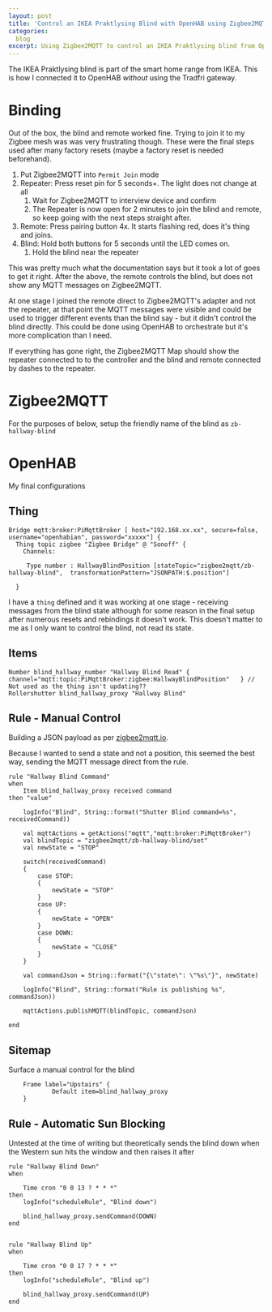 ```yaml
---
layout: post
title: 'Control an IKEA Praktlysing Blind with OpenHAB using Zigbee2MQTT'
categories:
  blog
excerpt: Using Zigbee2MQTT to control an IKEA Praktlysing blind from OpenHab
---
```


   
The IKEA Praktlysing blind is part of the smart home range from IKEA. This is how I connected it to OpenHAB _without_ using the Tradfri gateway.

# Binding

Out of the box, the blind and remote worked fine. Trying to join it to my Zigbee mesh was was very frustrating though. These were the final steps used after many factory resets (maybe a factory reset is needed beforehand).

1. Put Zigbee2MQTT into `Permit Join` mode
2. Repeater: Press reset pin for 5 seconds+. The light does not change at all
    1. Wait for Zigbee2MQTT to interview device and confirm
    1. The Repeater is now open for 2 minutes to join the blind and remote, so keep going with the next steps straight after.
3. Remote: Press pairing button 4x. It starts flashing red, does it's thing and joins.
4. Blind: Hold both buttons for 5 seconds until the LED comes on.
    1. Hold the blind near the repeater

This was pretty much what the documentation says but it took a lot of goes to get it right.
After the above, the remote controls the blind, but does not show any MQTT messages on Zigbee2MQTT. 

At one stage I joined the remote direct to Zigbee2MQTT's adapter and not the repeater, at that point the MQTT messages were visible and could be used to trigger different events than the blind say - but it didn't control the blind directly. This could be done using OpenHAB to orchestrate but it's more complication than I need.

If everything has gone right, the Zigbee2MQTT Map should show the repeater connected to to the controller and the blind and remote connected by dashes to the repeater.

# Zigbee2MQTT

For the purposes of below, setup the friendly name of the blind as `zb-hallway-blind`

# OpenHAB

My final configurations

## Thing

```
Bridge mqtt:broker:PiMqttBroker [ host="192.168.xx.xx", secure=false, username="openhabian", password="xxxxx"] {
  Thing topic zigbee "Zigbee Bridge" @ "Sonoff" {   
    Channels:

     Type number : HallwayBlindPosition [stateTopic="zigbee2mqtt/zb-hallway-blind",  transformationPattern="JSONPATH:$.position"]

  }
```

I have a `thing` defined and it was working at one stage - receiving messages from the blind state although for some reason in the final setup after numerous resets and rebindings it doesn't work. This doesn't matter to me as I only want to control the blind, not read its state.


## Items

```
Number blind_hallway_number "Hallway Blind Read" { channel="mqtt:topic:PiMqttBroker:zigbee:HallwayBlindPosition"   } // Not used as the thing isn't updating??
Rollershutter blind_hallway_proxy "Hallway Blind" 
```

## Rule - Manual Control

Building a JSON payload as per [zigbee2mqtt.io](https://www.zigbee2mqtt.io/devices/E2102.html).

Because I wanted to send a state and not a position, this seemed the best way, sending the MQTT message direct from the rule.

```
rule "Hallway Blind Command"
when
    Item blind_hallway_proxy received command 
then "value"
     
    logInfo("Blind", String::format("Shutter Blind command=%s", receivedCommand))

    val mqttActions = getActions("mqtt","mqtt:broker:PiMqttBroker")
    val blindTopic = "zigbee2mqtt/zb-hallway-blind/set"
    val newState = "STOP"

    switch(receivedCommand) 
    {
        case STOP:
        {
            newState = "STOP"
        } 
        case UP:
        {
            newState = "OPEN"
        }
        case DOWN:
        {
            newState = "CLOSE"
        }
    }

    val commandJson = String::format("{\"state\": \"%s\"}", newState)
    
    logInfo("Blind", String::format("Rule is publishing %s", commandJson))

    mqttActions.publishMQTT(blindTopic, commandJson)

end
```

## Sitemap

Surface a manual control for the blind

```
    Frame label="Upstairs" {   
            Default item=blind_hallway_proxy
    }
```

## Rule - Automatic Sun Blocking

Untested at the time of writing but theoretically sends the blind down when the Western sun hits the window and then raises it after

```
rule "Hallway Blind Down"
when 
	
	Time cron "0 0 13 ? * * *"
then    
    logInfo("scheduleRule", "Blind down")
    
    blind_hallway_proxy.sendCommand(DOWN)
end


rule "Hallway Blind Up"
when 
	
	Time cron "0 0 17 ? * * *"
then    
    logInfo("scheduleRule", "Blind up")
    
    blind_hallway_proxy.sendCommand(UP)
end

```